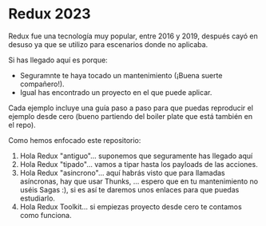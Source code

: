 # Redux 2023

Redux fue una tecnología muy popular, entre 2016 y 2019, después cayó en desuso ya que se utilizo para escenarios donde no aplicaba.

Si has llegado aquí es porque:
  - Seguramnte te haya tocado un mantenimiento (¡Buena suerte compañero!).
  - Igual has encontrado un proyecto en el que puede aplicar.

Cada ejemplo incluye una guía paso a paso para que puedas reproducir el ejemplo desde cero (bueno partiendo del boiler plate que está también en el repo).

Como hemos enfocado este repositorio:
  1. Hola Redux "antiguo"... suponemos que seguramente has llegado aquí
  2. Hola Redux "tipado"... vamos a tipar hasta los payloads de las acciones.
  3. Hola Redux "asincrono"... aquí habrás visto que para llamadas asíncronas, hay que usar Thunks, ... espero que en tu mantenimiento no uséis Sagas :), si es así te daremos unos enlaces para que puedas estudiarlo.
  4. Hola Redux Toolkit... si empiezas proyecto desde cero te contamos como funciona.
